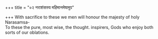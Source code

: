 +++
title = "०२ नराशंसस्य महिमानमेषामुप"

+++
With sacrifice to these we men will honour the majesty of holy Narasamsa-  
     To these the pure, most wise, the thought. inspirers, Gods who enjoy both sorts of our oblations.